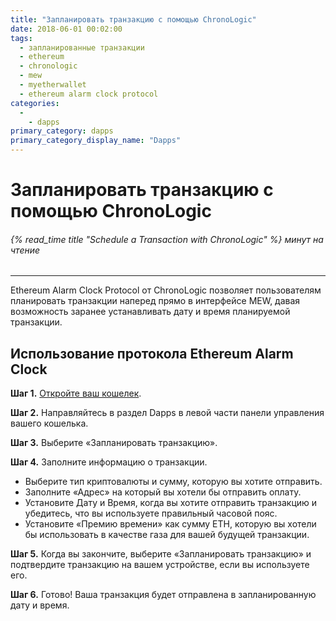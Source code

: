 ```yaml
---
title: "Запланировать транзакцию с помощью ChronoLogic"
date: 2018-06-01 00:02:00
tags:
  - запланированные транзакции
  - ethereum
  - chronologic
  - mew
  - myetherwallet
  - ethereum alarm clock protocol
categories:
  - 
    - dapps
primary_category: dapps
primary_category_display_name: "Dapps"
---
```


# __Запланировать транзакцию с помощью ChronoLogic__
###### {% read_time title "Schedule a Transaction with ChronoLogic" %} минут на чтение
***

Ethereum Alarm Clock Protocol от ChronoLogic позволяет пользователям планировать транзакции наперед прямо в интерфейсе MEW, давая возможность заранее устанавливать дату и время планируемой транзакции.

## __Использование протокола Ethereum Alarm Clock__

**Шаг 1.** [Откройте ваш кошелек](/@@@@@@/getting-started/how-to-access-your-wallet/).

**Шаг 2.** Направляйтесь в раздел Dapps в левой части панели управления вашего кошелька.

**Шаг 3.** Выберите «Запланировать транзакцию».

**Шаг 4.** Заполните информацию о транзакции.

* Выберите тип криптовалюты и сумму, которую вы хотите отправить.
* Заполните «Адрес» на который вы хотели бы отправить оплату.
* Установите Дату и Время, когда вы хотите отправить транзакцию и убедитесь, что вы используете правильный часовой пояс.
* Установите «Премию времени» как сумму ETH, которую вы хотели бы использовать в качестве газа для вашей будущей транзакции.

**Шаг 5.** Когда вы закончите, выберите «Запланировать транзакцию» и подтвердите транзакцию на вашем устройстве, если вы используете его.

**Шаг 6.** Готово! Ваша транзакция будет отправлена в запланированную дату и время.